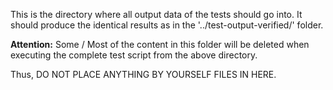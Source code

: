 This is the directory where all output data of the tests should go into.
It should produce the identical results as in the '../test-output-verified/' folder.


**Attention:** Some / Most of the content in this folder will be deleted when executing
the complete test script from the above directory.

Thus, DO NOT PLACE ANYTHING BY YOURSELF FILES IN HERE.

